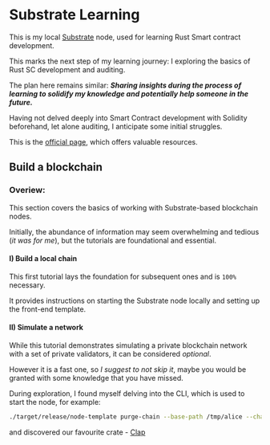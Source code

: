 # Substrate Learning

This is my local [Substrate](https://substrate.io/) node, used for learning Rust Smart contract development.

This marks the next step of my learning journey: I exploring the basics of Rust SC development and auditing.

The plan here remains similar: **_Sharing insights during the process of learning to solidify my knowledge and potentially help someone in the future._**

Having not delved deeply into Smart Contract development with Solidity beforehand, let alone auditing, I anticipate some initial struggles.

This is the [official page](https://docs.substrate.io/tutorials/), which offers valuable resources.

## Build a blockchain

### Overiew:

This section covers the basics of working with Substrate-based blockchain nodes.

Initially, the abundance of information may seem overwhelming and tedious (_it was for me_), but the tutorials are foundational and essential.

#### I) Build a local chain

This first tutorial lays the foundation for subsequent ones and is `100%` necessary. 

It provides instructions on starting the Substrate node locally and setting up the front-end template.

#### II) Simulate a network

While this tutorial demonstrates simulating a private blockchain network with a set of private validators, it can be considered _optional_.

However it is a fast one, so _I suggest to not skip it_, maybe you would be granted with some knowledge that you have missed.

During exploration, I found myself delving into the CLI, which is used to start the node, for example:

```bash
./target/release/node-template purge-chain --base-path /tmp/alice --chain local
```

and discovered our favourite crate - [Clap](https://docs.rs/clap/latest/clap/)
